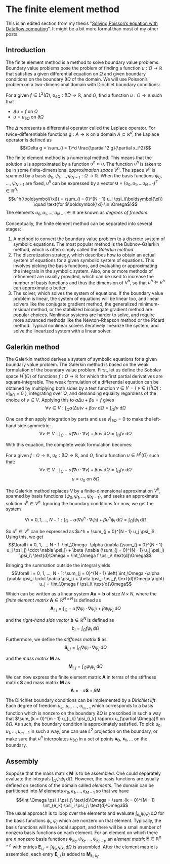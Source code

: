 # The finite element method

This is an edited section from my thesis "[Solving Poisson’s equation with Dataflow computing](http://resolver.tudelft.nl/uuid:c5dfd1d4-6494-47e9-90d9-486d2a7b26b3)". It might be a bit more formal than most of my other posts.

## Introduction

The finite element method is a method to solve boundary value problems. Boundary value problems pose the problem of finding a function $u : \Omega \rightarrow \mathbb{R}$ that satisfies a given differential equation on $\Omega$ and given boundary conditions on the boundary $\partial \Omega$ of the domain. We will use Poisson’s problem on a two-dimensional domain with Dirichlet boundary conditions:

 For a given $f \in L^2(\Omega)$, $u_{\partial \Omega} : \partial \Omega \rightarrow \mathbb{R}$, and $\Omega$, find a function $u : \Omega \rightarrow \mathbb{R}$ such that

 - $\Delta u = f$ on $\Omega$
 - $u = u_{\partial \Omega}$ on $\partial \Omega$

The $\Delta$ represents a differential operator called the Laplace operator. For twice-differentiable functions $g : A \rightarrow \mathbb{R}$ on a domain $A \subset \mathbb{R}^d$, the Laplace operator is defined as
$$\Delta g = \sum_{i = 1}^d \frac{\partial^2 g}{\partial x_i^2}$$

The finite element method is a numerical method. This means that the solution $u$ is approximated by a function $u^h \approx u$. The function $u^h$ is taken to be in some finite-dimensional *approximation space* $V^h$. The space $V^h$ is spanned by a basis $\psi_0, \psi_1, ..., \psi_{N - 1} : \Omega \rightarrow \mathbb{R}$. When the basis functions $\psi_0$, ..., $\psi_{N - 1}$ are fixed, $u^h$ can be expressed by a vector $\mathbf{u} = (u_0, u_1, ... u_{N - 1})^\top \in \mathbb{R}^N$:
$$u^h(\boldsymbol{\xi}) = \sum_{i = 0}^{N - 1} u_i \psi_i(\boldsymbol{\xi}) \quad \text{for $\boldsymbol{\xi} \in \Omega$}$$
The elements $u_0, u_1, ..., u_{N - 1} \in \mathbb{R}$ are known as *degrees of freedom*.

Conceptually, the finite element method can be separated into several stages:
1. A method to convert the boundary value problem to a discrete system of symbolic equations. The most popular method is the Bubnov-Galerkin method, which is often simply called the *Galerkin method*.
2. The discretization strategy, which describes how to obtain an actual system of equations for a given symbolic system of equations. This involves picking the basis functions, and evaluating or approximating the integrals in the symbolic system. Also, one or more methods of refinement are usually provided, which can be used to increase the number of basis functions and thus the dimension of $V^h$, so that $u^h \in V^h$ can approximate $u$ better.
3. The solver, which solves the system of equations. If the boundary value problem is linear, the system of equations will be linear too, and linear solvers like the conjugate gradient method, the generalized minimum-residual method, or the stabilized biconjugate gradient method are popular choices. Nonlinear systems are harder to solve, and require more advanced methods like the Newton-Rhapson method or the Picard method. Typical nonlinear solvers iteratively linearize the system, and solve the linearized system with a linear solver.


## Galerkin method

The Galerkin method derives a system of symbolic equations for a given boundary value problem. The Galerkin method is based on the weak formulation of the boundary value problem. First, let us define the Sobolev space $H^1(\Omega)$ of functions $f : \Omega \rightarrow \mathbb{R}$ for which the first partial derivatives are square-integrable. The weak formulation of a differential equation can be obtained by multiplying both sides by a test function $v \in V = \{\ v \in H^1(\Omega) : v|_{\partial \Omega} = 0\ \}$, integrating over $\Omega$, and demanding equality regardless of the choice of $v \in V$. Applying this to $\alpha \Delta u + \beta u = f$ gives
$$\forall v \in V: \int_\Omega \alpha(\Delta u)v + \beta uv\ \text{d}\Omega = \int_\Omega f v\ \text{d}\Omega$$

One can then apply integration by parts and use $v|_{\partial \Omega} = 0$ to make the left-hand side symmetric:
$$\forall v \in V: \int_\Omega -\alpha (\nabla u \cdot \nabla v) + \beta u v\ \text{d}\Omega = \int_\Omega f v\ \text{d}\Omega$$

With this equation, the complete weak formulation becomes:

For a given $f : \Omega \rightarrow \mathbb{R}$, $u_0 : \partial \Omega \rightarrow \mathbb{R}$, and $\Omega$, find a function $u \in H^1(\Omega)$ such that:
$$\forall v \in V: \int_\Omega -\alpha (\nabla u \cdot \nabla v) + \beta u v\ \text{d}\Omega = \int_\Omega f v\ \text{d}\Omega$$
$$u = u_0 \text{ on } \partial \Omega$$

The Galerkin method replaces $V$ by a finite-dimensional approximation $V^h$, spanned by basis functions $\{ \psi_0, \psi_1, ..., \psi_{N - 1} \}$, and seeks an approximate solution $u^h \in V^h$. Ignoring the boundary conditions for now, we get the system

$$\forall i = 0, 1, ..., N - 1: \int_\Omega -\alpha (\nabla u^h \cdot \nabla \psi_i) + \beta u^h \psi_i\ \text{d}\Omega = \int_\Omega f \psi_i\ \text{d}\Omega$$

So $u^h \in V^h$ can be expressed as $u^h = \sum_{j = 0}^{N - 1} u_j \psi_j$. Using this, we get
$$\forall i = 0, 1, ..., N - 1: \int_\Omega -\alpha (\nabla (\sum_{j = 0}^{N - 1} u_j \psi_j) \cdot \nabla \psi_i) + \beta (\nabla (\sum_{j = 0}^{N - 1} u_j \psi_j) \psi_i\ \text{d}\Omega = \int_\Omega f \psi_i\ \text{d}\Omega$$

Bringing the summation outside the integral yields
$$\forall i = 0, 1, ..., N - 1: \sum_{j = 0}^{N - 1} \left( \int_\Omega -\alpha (\nabla \psi_i \cdot \nabla \psi_j) + \beta \psi_i \psi_j\ \text{d}\Omega \right) u_j = \int_\Omega f \psi_i\ \text{d}\Omega$$

Which can be written as a linear system $\mathbf{A} \mathbf{u} = \mathbf{b}$ of size $N \times N$, where the *finite element matrix* $\mathbf{A} \in \mathbb{R}^{N \times N}$ is defined as
$$\mathbf{A}_{i, j} = \int_\Omega -\alpha (\nabla \psi_i \cdot \nabla \psi_j) + \beta \psi_i \psi_j\ \text{d}\Omega$$

and the *right-hand side vector* $\mathbf{b} \in \mathbb{R}^N$ is defined as
$$b_i = \int_\Omega f \psi_i\ \text{d}\Omega$$

Furthermore, we define the *stiffness matrix* $\mathbf{S}$ as
$$\mathbf{S}_{i, j} = \int_\Omega \nabla \psi_i \cdot \nabla \psi_j\ \text{d}\Omega$$

and the *mass matrix* $\mathbf{M}$ as
$$\mathbf{M}_{i, j} = \int_\Omega \psi_i \psi_j\ \text{d}\Omega$$

We can now express the finite element matrix $\mathbf{A}$ in terms of the stiffness matrix $\mathbf{S}$ and mass matrix $\mathbf{M}$ as
$$\mathbf{A} = -\alpha \mathbf{S} + \beta \mathbf{M}$$

The Dirichlet boundary conditions can be implemented by a *Dirichlet lift*. Each degree of freedom $u_{i_0}$, $u_{i_1}$, ..., $u_{i_{m - 1}}$ which corresponds to a basis function which is nonzero on the boundary $\partial \Omega$ is prescribed in such a way that $\sum_{k = 0}^{m - 1} u_{i_k} \psi_{i_k} \approx u_{\partial \Omega}$ on $\partial \Omega$. As such, the boundary condition is approximately satisfied. To pick $u_0, u_1, ..., u_{m - 1}$ in such a way, one can use $L^2$ projection on the boundary, or make sure that $u^h$ interpolates $u_{\partial \Omega}$ in a set of points $\mathbf{x_0}$, $\mathbf{x_1}$, ... on the boundary.


## Assembly

Suppose that the mass matrix $\mathbf{M}$ is to be assembled. One could separately evaluate the integrals $\int_\Omega \psi_i \psi_j\ \text{d}\Omega$. However, the basis functions are usually defined on sections of the domain called *elements*. The domain can be partitioned into $M$ elements $e_0, e_1, ..., e_{M - 1}$ so that we have
$$\int_\Omega \psi_i \psi_j\ \text{d}\Omega = \sum_{k = 0}^{M - 1} \int_{e_k} \psi_i \psi_j\ \text{d}\Omega$$
The usual approach is to loop over the elements and evaluate $\int_{e_k} \psi_i \psi_j\ \text{d}\Omega$ for the basis functions $\psi_i, \psi_j$ which are nonzero on that element. Typically, the basis functions will have local support, and there will be a small number of nonzero basis functions on each element. For an element on which there are $n$ nonzero basis functions $\psi_{k_0}, \psi_{k_1}, ..., \psi_{k_{n - 1}}$, an *element matrix* $\mathbf{E} \in \mathbb{R}^{n \times n}$ with entries $\mathbf{E}_{i, j} = \int \psi_{k_i} \psi_{k_j}\ \text{d}\Omega$ is assembled. After the element matrix is assembled, each entry $\mathbf{E}_{i, j}$ is added to $\mathbf{M}_{k_i, k_j}$.
